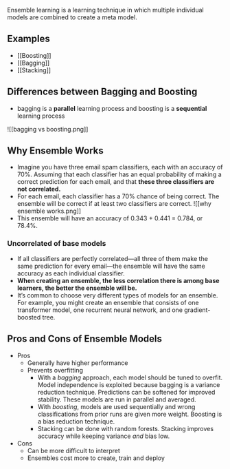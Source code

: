 Ensemble learning is a learning technique in which multiple individual models are combined to create a meta model.

## Examples
- [[Boosting]]
- [[Bagging]]
- [[Stacking]]
## Differences between Bagging and Boosting
- bagging is a **parallel** learning process and boosting is a **sequential** learning process

![[bagging vs boosting.png]]
## Why Ensemble Works
- Imagine you have three email spam classifiers, each with an accuracy of 70%. Assuming that each classifier has an equal probability of making a correct prediction for each email, and that **these three classifiers are not correlated.**
- For each email, each classifier has a 70% chance of being correct. The ensemble will be correct if at least two classifiers are correct.
![[why ensemble works.png]]
- This ensemble will have an accuracy of 0.343 + 0.441 = 0.784, or 78.4%.
### Uncorrelated of base models
- If all classifiers are perfectly correlated—all three of them make the same prediction for every email—the ensemble will have the same accuracy as each individual classifier. 
- **When creating an ensemble, the less correlation there is among base learners, the better the ensemble will be.**
- It’s common to choose very different types of models for an ensemble. For example, you might create an ensemble that consists of one transformer model, one recurrent neural network, and one gradient-boosted tree.
## Pros and Cons of Ensemble Models
- Pros
	- Generally have higher performance
	- Prevents overfitting
		- With a _bagging_ approach, each model should be tuned to overfit. Model independence is exploited because bagging is a variance reduction technique. Predictions can be softened for improved stability. These models are run in parallel and averaged. 
		- With _boosting_, models are used sequentially and wrong classifications from prior runs are given more weight. Boosting is a bias reduction technique. 
		- Stacking can be done with random forests. Stacking improves accuracy while keeping variance _and_ bias low.
- Cons
	- Can be more difficult to interpret
	- Ensembles cost more to create, train and deploy